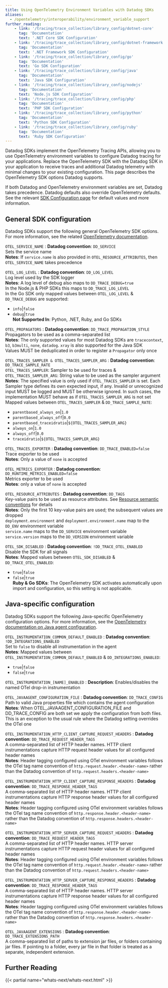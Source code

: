 ```yaml
---
title: Using OpenTelemetry Environment Variables with Datadog SDKs
aliases:
  - /opentelemetry/interoperability/environment_variable_support
further_reading:
    - link: '/tracing/trace_collection/library_config/dotnet-core'
      tag: 'Documentation'
      text: '.NET Core SDK Configuration'
    - link: '/tracing/trace_collection/library_config/dotnet-framework'
      tag: 'Documentation'
      text: '.NET Framework SDK Configuration'
    - link: '/tracing/trace_collection/library_config/go'
      tag: 'Documentation'
      text: 'Go SDK Configuration'
    - link: '/tracing/trace_collection/library_config/java'
      tag: 'Documentation'
      text: 'Java SDK Configuration'
    - link: '/tracing/trace_collection/library_config/nodejs'
      tag: 'Documentation'
      text: 'Node.js SDK Configuration'
    - link: '/tracing/trace_collection/library_config/php'
      tag: 'Documentation'
      text: 'PHP SDK Configuration'
    - link: '/tracing/trace_collection/library_config/python'
      tag: 'Documentation'
      text: 'Python SDK Configuration'
    - link: '/tracing/trace_collection/library_config/ruby'
      tag: 'Documentation'
      text: 'Ruby SDK Configuration'
---
```


Datadog SDKs implement the OpenTelemetry Tracing APIs, allowing you to use OpenTelemetry environment variables to configure Datadog tracing for your applications. Replace the OpenTelemetry SDK with the Datadog SDK in your application to receive traces and additional Datadog telemetry with minimal changes to your existing configuration.
This page describes the OpenTelemetry SDK options Datadog supports.

<div class="alert alert-info">If both Datadog and OpenTelemetry environment variables are set, Datadog takes precedence. Datadog defaults also override OpenTelemetry defaults. See the relevant <a href="/tracing/trace_collection/library_config/">SDK Configuration page</a> for default values and more information.</div>

## General SDK configuration
Datadog SDKs support the following general OpenTelemetry SDK options. For more information, see the related [OpenTelemetry documentation][9].

`OTEL_SERVICE_NAME`
: ****Datadog convention****: `DD_SERVICE`<br>
Sets the service name<br>
**Notes**: If `service.name` is also provided in `OTEL_RESOURCE_ATTRIBUTES`, then `OTEL_SERVICE_NAME` takes precedence<br>

`OTEL_LOG_LEVEL`
: ****Datadog convention****: `DD_LOG_LEVEL`<br>
Log level used by the SDK logger<br>
**Notes**: A log level of debug also maps to `DD_TRACE_DEBUG=true`<br>
In the Node.js & PHP SDKs this maps to `DD_TRACE_LOG_LEVEL` <br>
In the Go SDK only mapped values between `OTEL_LOG_LEVEL` & `DD_TRACE_DEBUG` are supported:<br>
  - `info`|`false`
  - `debug`|`true`<br>
**Not Supported In**: Python, .NET, Ruby, and Go SDKs<br>

`OTEL_PROPAGATORS`
: ****Datadog convention****: `DD_TRACE_PROPAGATION_STYLE`<br>
Propagators to be used as a comma-separated list<br>
**Notes**: The only supported values for most Datadog SDKs are `tracecontext`, `b3`, `b3multi`, `none`, `datadog`. `xray` is also supported for the Java SDK<br>
Values MUST be deduplicated in order to register a `Propagator` only once<br>

`OTEL_TRACES_SAMPLER & OTEL_TRACES_SAMPLER_ARG`
: ****Datadog convention****: `DD_TRACE_SAMPLE_RATE`<br>
`OTEL_TRACES_SAMPLER`: Sampler to be used for traces & `OTEL_TRACES_SAMPLER_ARG`: String value to be used as the sampler argument<br>
**Notes**: The specified value is only used if `OTEL_TRACES_SAMPLER` is set. Each Sampler type defines its own expected input, if any. Invalid or unrecognized input MUST be logged and MUST be otherwise ignored. In such cases, the implementation MUST behave as if `OTEL_TRACES_SAMPLER_ARG` is not set<br>
Mapped values between `OTEL_TRACES_SAMPLER` & `DD_TRACE_SAMPLE_RATE`:<br>
  - `parentbased_always_on`|`1.0`
  - `parentbased_always_off`|`0.0`
  - `parentbased_traceidratio`|`${OTEL_TRACES_SAMPLER_ARG}`
  - `always_on`|`1.0`
  - `always_off`|`0.0`
  - `traceidratio`|`${OTEL_TRACES_SAMPLER_ARG}`

`OTEL_TRACES_EXPORTER`
: ****Datadog convention****: `DD_TRACE_ENABLED=false` <br>
Trace exporter to be used<br>
**Notes**: Only a value of `none` is accepted<br>

`OTEL_METRICS_EXPORTER`
: ****Datadog convention****: `DD_RUNTIME_METRICS_ENABLED=false` <br>
Metrics exporter to be used<br>
**Notes**: only a value of `none` is accepted<br>

`OTEL_RESOURCE_ATTRIBUTES`
: ****Datadog convention****: `DD_TAGS` <br>
Key-value pairs to be used as resource attributes. See [Resource semantic conventions][11] for details<br>
**Notes**: Only the first 10 key-value pairs are used; the subsequent values are dropped<br>
`deployment.environment` and `deployment.environment.name` map to the `DD_ENV` environment variable<br>
`service.name` maps to the `DD_SERVICE` environment variable<br>
`service.version` maps to the `DD_VERSION` environment variable<br>


`OTEL_SDK_DISABLED`
: ****Datadog convention****: `!DD_TRACE_OTEL_ENABLED` <br>
Disable the SDK for all signals<br>
**Notes**: Mapped values between `OTEL_SDK_DISABLED` & `DD_TRACE_OTEL_ENABLED`:<br>
  - `true`|`false`
  - `false`|`true`<br>
**Ruby & Go SDKs**: The OpenTelemetry SDK activates automatically upon import and configuration, so this setting is not applicable.

## Java-specific configuration
Datadog SDKs support the following Java-specific OpenTelemetry configuration options. For more information, see the [OpenTelemetry documentation on Java agent configuration][10].


`OTEL_INSTRUMENTATION_COMMON_DEFAULT_ENABLED`
: ****Datadog convention****: `!DD_INTEGRATIONS_ENABLED` <br>
Set to `false` to disable all instrumentation in the agent<br>
**Notes**: Mapped values between `OTEL_INSTRUMENTATION_COMMON_DEFAULT_ENABLED` & `DD_INTEGRATIONS_ENABLED`:<br>
  - `true`|`false`
  - `false`|`true`

`OTEL_INSTRUMENTATION_[NAME]_ENABLED`
: **Description**: Enables/disables the named OTel drop-in instrumentation<br>

`OTEL_JAVAAGENT_CONFIGURATION_FILE`
: ****Datadog convention****: `DD_TRACE_CONFIG` <br>
Path to valid Java properties file which contains the agent configuration<br>
**Notes**: When OTEL_JAVAAGENT_CONFIGURATION_FILE and DD_TRACE_CONFIG are both set we apply the configuration from both files. This is an exception to the usual rule where the Datadog setting overrides the OTel one<br>

`OTEL_INSTRUMENTATION_HTTP_CLIENT_CAPTURE_REQUEST_HEADERS`
: ****Datadog convention****: `DD_TRACE_REQUEST_HEADER_TAGS` <br>
A comma-separated list of HTTP header names. HTTP client instrumentations capture HTTP request header values for all configured header names<br>
**Notes**: Header tagging configured using OTel environment variables follows the OTel tag name convention of `http.request.header.<header-name>` rather than the Datadog convention of `http.request.headers.<header-name>`<br>

`OTEL_INSTRUMENTATION_HTTP_CLIENT_CAPTURE_RESPONSE_HEADERS`
: ****Datadog convention****: `DD_TRACE_RESPONSE_HEADER_TAGS` <br>
A comma-separated list of HTTP header names. HTTP client instrumentations capture HTTP response header values for all configured header names<br>
**Notes**: Header tagging configured using OTel environment variables follows the OTel tag name convention of `http.response.header.<header-name>` rather than the Datadog convention of `http.response.headers.<header-name>`<br>

`OTEL_INSTRUMENTATION_HTTP_SERVER_CAPTURE_REQUEST_HEADERS`
: ****Datadog convention****: `DD_TRACE_REQUEST_HEADER_TAGS` <br>
A comma-separated list of HTTP header names. HTTP server instrumentations capture HTTP request header values for all configured header names<br>
**Notes**: Header tagging configured using OTel environment variables follows the OTel tag name convention of `http.request.header.<header-name>` rather than the Datadog convention of `http.request.headers.<header-name>`<br>

`OTEL_INSTRUMENTATION_HTTP_SERVER_CAPTURE_RESPONSE_HEADERS`
: ****Datadog convention****: `DD_TRACE_RESPONSE_HEADER_TAGS` <br>
A comma-separated list of HTTP header names. HTTP server instrumentations capture HTTP response header values for all configured header names<br>
**Notes**: Header tagging configured using OTel environment variables follows the OTel tag name convention of `http.response.header.<header-name>` rather than the Datadog convention of `http.response.headers.<header-name>`<br>

`OTEL_JAVAAGENT_EXTENSIONS`
: ****Datadog convention****: `DD_TRACE_EXTENSIONS_PATH` <br>
A comma-separated list of paths to extension jar files, or folders containing jar files. If pointing to a folder, every jar file in that folder is treated as a separate, independent extension. <br>

## Further Reading

{{< partial name="whats-next/whats-next.html" >}}

[1]: /tracing/trace_collection/library_config/dotnet-core
[2]: /tracing/trace_collection/library_config/dotnet-framework
[3]: /tracing/trace_collection/library_config/go
[4]: /tracing/trace_collection/library_config/java
[5]: /tracing/trace_collection/library_config/nodejs
[6]: /tracing/trace_collection/library_config/php
[7]: /tracing/trace_collection/library_config/python
[8]: /tracing/trace_collection/library_config/ruby
[9]: https://opentelemetry.io/docs/specs/otel/configuration/SDK-environment-variables/#general-SDK-configuration
[10]: https://opentelemetry.io/docs/zero-code/java/agent/configuration/#configuring-the-agent
[11]: https://opentelemetry.io/docs/specs/semconv/resource/#semantic-attributes-with-dedicated-environment-variable
[12]: /tracing/trace_collection/library_config/_index

